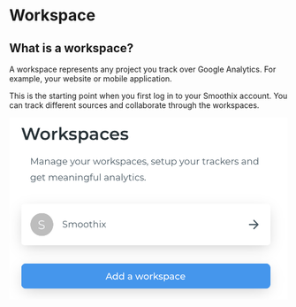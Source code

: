 # Workspace

## What is a workspace?

A workspace represents any project you track over Google Analytics. For example, your website or mobile application.

This is the starting point when you first log in to your Smoothix account. You can track different sources and collaborate through the workspaces.

![Workspace Image](_media/workspace.png)
